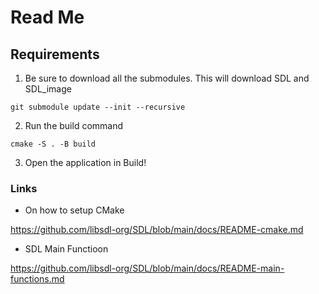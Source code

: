 # Read Me


## Requirements
1. Be sure to download all the submodules. This will download SDL and SDL_image
```
git submodule update --init --recursive
```
2. Run the build command
```
cmake -S . -B build
```
3. Open the application in Build!


### Links

- On how to setup CMake

https://github.com/libsdl-org/SDL/blob/main/docs/README-cmake.md

- SDL Main Functioon

https://github.com/libsdl-org/SDL/blob/main/docs/README-main-functions.md
